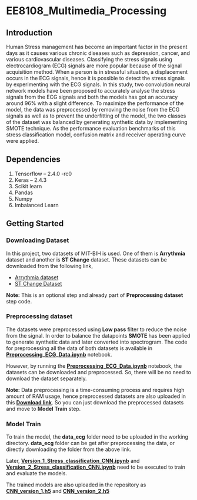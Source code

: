 # EE8108_Multimedia_Processing

## Introduction

Human Stress management has become an important factor in the present days as it causes various chronic diseases such as depression, cancer, and various cardiovascular diseases. Classifying the stress signals using electrocardiogram (ECG) signals are more popular because of the signal acquisition method. When a person is in stressful situation, a displacement occurs in the ECG signals, hence it is possible to detect the stress signals by experimenting with the ECG signals. In this study, two convolution neural network models have been proposed to accurately analyse the stress signals from the ECG signals and both the models has got an accuracy around 96% with a slight difference. To maximize the performance of the model, the data was preprocessed by removing the noise from the ECG signals as well as to prevent the underfitting of the model, the two classes of the dataset was balanced by generating synthetic data by implementing SMOTE technique. As the performance evaluation benchmarks of this stress classification model, confusion matrix and receiver operating curve were applied. 

## Dependencies
1.	Tensorflow – 2.4.0 -rc0
2.	Keras – 2.4.3
3.	Scikit learn
4.	Pandas
5.	Numpy
6.	Imbalanced Learn

## Getting Started
### Downloading Dataset
In this project, two datasets of MIT-BIH is used. One of them is **Arrythmia** dataset and another is **ST Change** dataset. These datasets can be downloaded from the following link,
- [Arrythmia dataset](https://physionet.org/static/published-projects/mitdb/mit-bih-arrhythmia-database-1.0.0.zip)
- [ST Change Dataset](https://physionet.org/static/published-projects/stdb/mit-bih-st-change-database-1.0.0.zip)

**Note:** This is an optional step and already part of **Preprocessing dataset** step code.

### Preprocessing dataset
The datasets were preprocessed using **Low pass** filter to reduce the noise from the signal. In order to balance the datapoints **SMOTE** has been applied to generate synthetic data and later converted into spectrogram. The code for preprocessing all the data of both datasets is available in [**Preprocessing_ECG_Data.ipynb**](https://github.com/zarinhq/EE8108_Multimedia_Processing/blob/main/Preprocessing_ECG_Data_.ipynb) notebook.  

However, by running the [**Preprocessing_ECG_Data.ipynb**](https://github.com/zarinhq/EE8108_Multimedia_Processing/blob/main/Preprocessing_ECG_Data_.ipynb) notebook, the datasets can be downloaded and preprocessed. So, there will be no need to download the dataset separately.

**Note:** Data preprocessing is a time-consuming process and requires high amount of RAM usage, hence preprocessed datasets are also uploaded in this [**Download link**](https://drive.google.com/file/d/1BMWkYjPMo_hcPK3WQ9_DyJwxGMVyafzC/view?usp=sharing). So you can just download the preprocessed datasets and move to **Model Train** step.

### Model Train
To train the model, the **data_ecg** folder need to be uploaded in the working directory. **data_ecg** folder can be get after preprocessing the data, or directly downloading the folder from the above link.

Later, [**Version_1_Stress_classification_CNN.ipynb**](https://github.com/zarinhq/EE8108_Multimedia_Processing/blob/main/Version_1_Stress_classification_CNN.ipynb) and [**Version_2_Stress_classification_CNN.ipynb**](https://github.com/zarinhq/EE8108_Multimedia_Processing/blob/main/Version_2_Stress_classification_CNN.ipynb) need to be executed to train and evaluate the models. 

The trained models are also uploaded in the repository as [**CNN_version_1.h5**](https://github.com/zarinhq/EE8108_Multimedia_Processing/blob/main/CNN_version_1.h5) and [**CNN_version_2.h5**](https://github.com/zarinhq/EE8108_Multimedia_Processing/blob/main/CNN_version_2.h5)
